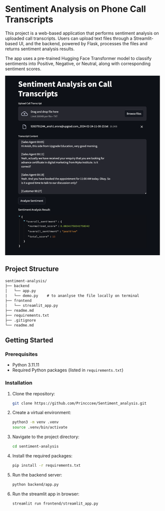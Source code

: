 # Sentiment Analysis on Phone Call Transcripts

This project is a web-based application that performs sentiment analysis on uploaded call transcripts. Users can upload text files through a Streamlit-based UI, and the backend, powered by Flask, processes the files and returns sentiment analysis results.

The app uses a pre-trained Hugging Face Transformer model to classify sentiments into Positive, Negative, or Neutral, along with corresponding sentiment scores.

![Sentiment Analysis](home.png)

## Project Structure

```
sentiment-analysis/
├── backend
│   └── app.py
|   └── demo.py    # to ananlyse the file locally on terminal
├── frontend
│   └── streamlit_app.py
├── readme.md
├── requirements.txt
├── .gitignore
└── readme.md               
```

## Getting Started

### Prerequisites

- Python 3.11.11
- Required Python packages (listed in `requirements.txt`)

### Installation

1. Clone the repository:
    ```sh
    git clone https://github.com/Princccee/Sentiment_analysis.git
    ```
2. Create a virtual environment:
    ```sh
    python3 -m venv .venv
    source .venv/bin/activate
    ```    
3. Navigate to the project directory:
    ```sh
    cd sentiment-analysis
    ```
4. Install the required packages:
    ```sh
    pip install -r requirements.txt
    ```
5. Run the backend server:
    ```sh
    python backend/app.py
    ```
6. Run the streamlit app in browser:
    ```sh
    streamlit run frontend/streamlit_app.py
    ```    
